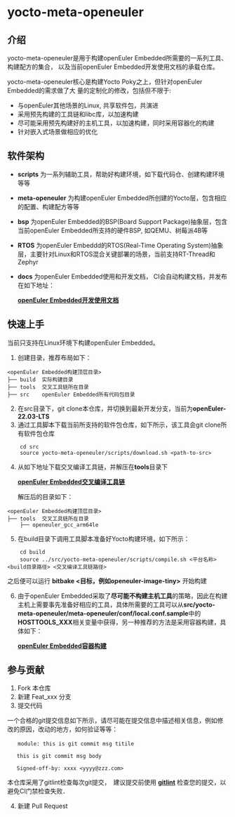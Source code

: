 # yocto-meta-openeuler

## 介绍

yocto-meta-openeuler是用于构建openEuler Embedded所需要的一系列工具、构建配方的集合，
以及当前openEuler Embedded开发使用文档的承载仓库。

yocto-meta-openeuler核心是构建Yocto Poky之上，但针对openEuler Embedded的需求做了大
量的定制化的修改，包括但不限于:

* 与openEuler其他场景的Linux, 共享软件包，共演进
* 采用预先构建的工具链和libc库，以加速构建
* 尽可能采用预先构建好的主机工具，以加速构建，同时采用容器化的构建
* 针对嵌入式场景做相应的优化

## 软件架构

* **scripts** 为一系列辅助工具，帮助好构建环境，如下载代码仓、创建构建环境等等
* **meta-openeuler** 为构建openEuler Embedded所创建的Yocto层，包含相应的配置、构建配方等等
* **bsp** 为openEuler Embedded的BSP(Board Support Package)抽象层，包含当前openEuler Embedded所支持的硬件BSP, 如QEMU、树莓派4B等
* **RTOS** 为openEuler Embeddd的RTOS(Real-Time Operating System)抽象层，主要针对Linux和RTOS混合关键部署的场景，当前支持RT-Thread和Zephyr
* **docs** 为openEuler Embedded使用和开发文档， CI会自动构建文档，并发布在如下地址：

    [**openEuler Embedded开发使用文档**](https://openeuler.gitee.io/yocto-meta-openeuler)

## 快速上手

当前只支持在Linux环境下构建openEuler Embedded。

1. 创建目录，推荐布局如下：
```
<openEuler Embedded构建顶层目录>
├── build  实际构建目录
├── tools  交叉工具链所在目录
├── src    openEuler Embedded所有代码包目录
```
2. 在src目录下，git clone本仓库，并切换到最新开发分支，当前为**openEuler-22.03-LTS**
3. 通过工具脚本下载当前所支持的软件包仓库，如下所示，该工具会git clone所有软件包仓库
```shell
    cd src
    source yocto-meta-openeuler/scripts/download.sh <path-to-src>
```
4. 从如下地址下载交叉编译工具链，并解压在**tools**目录下

    [**openEuler Embedded交叉编译工具链**](https://gitee.com/openeuler/yocto-embedded-tools/releases)

    解压后的目录如下：
```
<openEuler Embedded构建顶层目录>
├── tools  交叉工具链所在目录
    ├── openeuler_gcc_arm64le
```
5. 在build目录下调用工具脚本准备好Yocto构建环境，如下所示：
```shell
    cd build
    source ../src/yocto-meta-openeuler/scripts/compile.sh <平台名称> <build目录路径> <交叉编译工具链路径>
```
 之后便可以运行 **bitbake <目标，例如openeuler-image-tiny>** 开始构建

6. 由于openEuler Embedded采取了**尽可能不构建主机工具**的策略，因此在构建主机上需要事先准备好相应的工具，具体所需要的工具可以从**src/yocto-meta-openeuler/meta-openeuler/conf/local.conf.sample**中的**HOSTTOOLS_XXX**相关变量中获得，另一种推荐的方法是采用容器构建，具体如下：

    [**openEuler Embedded容器构建**](https://openeuler.gitee.io/yocto-meta-openeuler/master/yocto/quickbuild/container-build.html)

## 参与贡献

1.  Fork 本仓库
2.  新建 Feat_xxx 分支
3.  提交代码

一个合格的git提交信息如下所示，请尽可能在提交信息中描述相关信息，例如修改的原因，改动的地方，如何验证等等：

```
　　module: this is git commit msg titile

   this is git commit msg body

   Signed-off-by: xxxx <yyyy@zzz.com>
```

本仓库采用了gitlint检查每次git提交，　建议提交前使用 [**gitlint**](https://jorisroovers.com/gitlint) 检查您的提交，以避免CI门禁检查失败．

4.  新建 Pull Request
